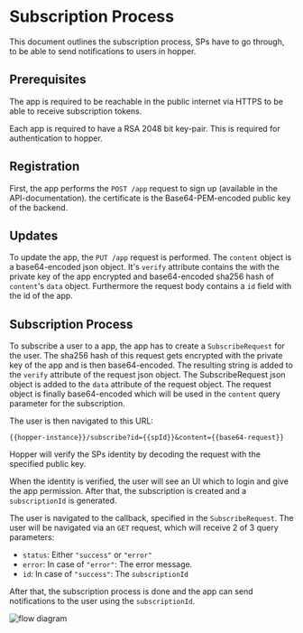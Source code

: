 # Subscription Process
This document outlines the subscription process, SPs have to go through, to be able to send notifications to users in hopper.

## Prerequisites
The app is required to be reachable in the public internet via HTTPS to be able to receive subscription tokens.

Each app is required to have a RSA 2048 bit key-pair. This is required for authentication to hopper.


## Registration
First, the app performs the `POST /app` request to sign up (available in the API-documentation). the certificate is the Base64-PEM-encoded public key of the backend. 

## Updates
To update the app, the `PUT /app` request is performed. The `content` object is a base64-encoded json object. It's `verify` attribute contains the with the private key of the app encrypted and base64-encoded sha256 hash of `content`'s `data` object. Furthermore the request body contains a `id` field with the id of the app.

## Subscription Process
To subscribe a user to a app, the app has to create a `SubscribeRequest` for the user. The sha256 hash of this request gets encrypted with the private key of the app and is then base64-encoded. The resulting string is added to the `verify` attribute of the request json object. The SubscribeRequest json object is added to the `data` attribute of the request object. The request object is finally base64-encoded which will be used in the `content` query parameter for the subscription.

The user is then navigated to this URL:
```URL 
{{hopper-instance}}/subscribe?id={{spId}}&content={{base64-request}}
```
Hopper will verify the SPs identity by decoding the request with the specified public key.

When the identity is verified, the user will see an UI which to login and give the app permission. After that, the subscription is created and a `subscriptionId` is generated. 

The user is navigated to the callback, specified in the `SubscribeRequest`. The user will be navigated via an `GET` request, which will receive 2 of 3 query parameters: 
  - `status`: Either `"success"` or `"error"`
  - `error`: In case of `"error"`: The error message.
  - `id`: In case of `"success"`: The `subscriptionId`
  
After that, the subscription process is done and the app can send notifications to the user using the `subscriptionId`.  
  
![flow diagram](img/subscriptionProcess.svg "Flow Diagram")

